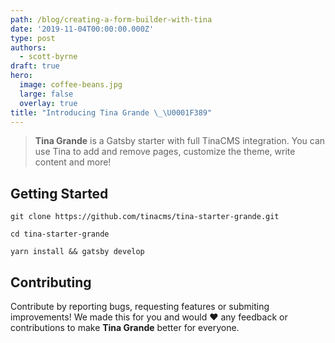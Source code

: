 ```yaml
---
path: /blog/creating-a-form-builder-with-tina
date: '2019-11-04T00:00:00.000Z'
type: post
authors:
  - scott-byrne
draft: true
hero:
  image: coffee-beans.jpg
  large: false
  overlay: true
title: "Introducing Tina Grande \_\U0001F389"
---
```

> **Tina Grande** is a Gatsby starter with full TinaCMS integration. You can use Tina to add and remove pages, customize the theme, write content and more!

## Getting Started

    git clone https://github.com/tinacms/tina-starter-grande.git
    
    cd tina-starter-grande
    
    yarn install && gatsby develop

## Contributing

Contribute by reporting bugs, requesting features or submiting improvements! We made this for you and would ❤️ any feedback or contributions to make **Tina Grande** better for everyone.

### 